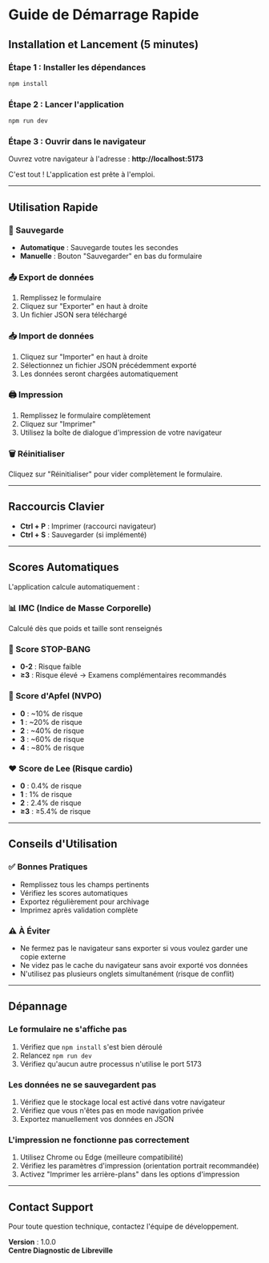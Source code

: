 # Guide de Démarrage Rapide

## Installation et Lancement (5 minutes)

### Étape 1 : Installer les dépendances
```bash
npm install
```

### Étape 2 : Lancer l'application
```bash
npm run dev
```

### Étape 3 : Ouvrir dans le navigateur
Ouvrez votre navigateur à l'adresse : **http://localhost:5173**

C'est tout ! L'application est prête à l'emploi.

---

## Utilisation Rapide

### 💾 Sauvegarde
- **Automatique** : Sauvegarde toutes les secondes
- **Manuelle** : Bouton "Sauvegarder" en bas du formulaire

### 📤 Export de données
1. Remplissez le formulaire
2. Cliquez sur "Exporter" en haut à droite
3. Un fichier JSON sera téléchargé

### 📥 Import de données
1. Cliquez sur "Importer" en haut à droite
2. Sélectionnez un fichier JSON précédemment exporté
3. Les données seront chargées automatiquement

### 🖨️ Impression
1. Remplissez le formulaire complètement
2. Cliquez sur "Imprimer"
3. Utilisez la boîte de dialogue d'impression de votre navigateur

### 🗑️ Réinitialiser
Cliquez sur "Réinitialiser" pour vider complètement le formulaire.

---

## Raccourcis Clavier

- **Ctrl + P** : Imprimer (raccourci navigateur)
- **Ctrl + S** : Sauvegarder (si implémenté)

---

## Scores Automatiques

L'application calcule automatiquement :

### 📊 IMC (Indice de Masse Corporelle)
Calculé dès que poids et taille sont renseignés

### 🛌 Score STOP-BANG
- **0-2** : Risque faible
- **≥3** : Risque élevé → Examens complémentaires recommandés

### 🤢 Score d'Apfel (NVPO)
- **0** : ~10% de risque
- **1** : ~20% de risque  
- **2** : ~40% de risque
- **3** : ~60% de risque
- **4** : ~80% de risque

### ❤️ Score de Lee (Risque cardio)
- **0** : 0.4% de risque
- **1** : 1% de risque
- **2** : 2.4% de risque
- **≥3** : ≥5.4% de risque

---

## Conseils d'Utilisation

### ✅ Bonnes Pratiques
- Remplissez tous les champs pertinents
- Vérifiez les scores automatiques
- Exportez régulièrement pour archivage
- Imprimez après validation complète

### ⚠️ À Éviter
- Ne fermez pas le navigateur sans exporter si vous voulez garder une copie externe
- Ne videz pas le cache du navigateur sans avoir exporté vos données
- N'utilisez pas plusieurs onglets simultanément (risque de conflit)

---

## Dépannage

### Le formulaire ne s'affiche pas
1. Vérifiez que `npm install` s'est bien déroulé
2. Relancez `npm run dev`
3. Vérifiez qu'aucun autre processus n'utilise le port 5173

### Les données ne se sauvegardent pas
1. Vérifiez que le stockage local est activé dans votre navigateur
2. Vérifiez que vous n'êtes pas en mode navigation privée
3. Exportez manuellement vos données en JSON

### L'impression ne fonctionne pas correctement
1. Utilisez Chrome ou Edge (meilleure compatibilité)
2. Vérifiez les paramètres d'impression (orientation portrait recommandée)
3. Activez "Imprimer les arrière-plans" dans les options d'impression

---

## Contact Support

Pour toute question technique, contactez l'équipe de développement.

**Version** : 1.0.0  
**Centre Diagnostic de Libreville**









